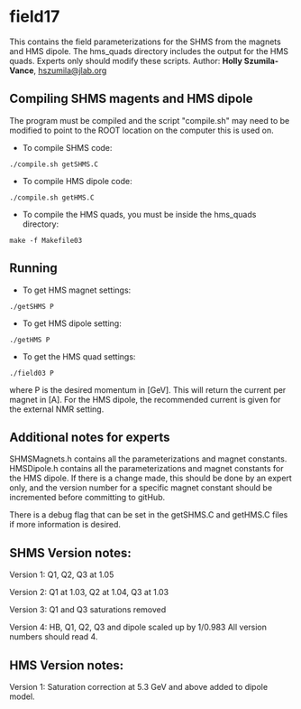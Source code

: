 # field17
This contains the field parameterizations for the SHMS from the magnets and HMS dipole. The hms_quads directory includes the output for the HMS quads. Experts only should modify these scripts.
Author: **Holly Szumila-Vance**, hszumila@jlab.org

## Compiling SHMS magents and HMS dipole
The program must be compiled and the script "compile.sh" may need to be modified to point to the ROOT location on the computer this is used on.

* To compile SHMS code:
```
./compile.sh getSHMS.C
```
* To compile HMS dipole code:
```
./compile.sh getHMS.C
```

* To compile the HMS quads, you must be inside the hms_quads directory:
```
make -f Makefile03
```

## Running

* To get HMS magnet settings:
```
./getSHMS P
```
* To get HMS dipole setting:
```
./getHMS P
```
* To get the HMS quad settings:
```
./field03 P
```
where P is the desired momentum in [GeV]. This will return the current per magnet in [A]. For the HMS dipole, the recommended current is given for the external NMR setting. 

## Additional notes for experts

SHMSMagnets.h contains all the parameterizations and magnet constants. HMSDipole.h contains all the parameterizations and magnet constants for the HMS dipole. If there is a change made, this should be done by an expert only, and the version number for a specific magnet constant should be incremented before committing to gitHub. 

There is a debug flag that can be set in the getSHMS.C and getHMS.C files if more information is desired. 


## SHMS Version notes:
Version 1: 
Q1, Q2, Q3 at 1.05

Version 2: 
Q1 at 1.03, Q2 at 1.04, Q3 at 1.03

Version 3:
Q1 and Q3 saturations removed

Version 4:
HB, Q1, Q2, Q3 and dipole scaled up by 1/0.983
All version numbers should read 4.

## HMS Version notes:
Version 1:
Saturation correction at 5.3 GeV and above added to dipole model.